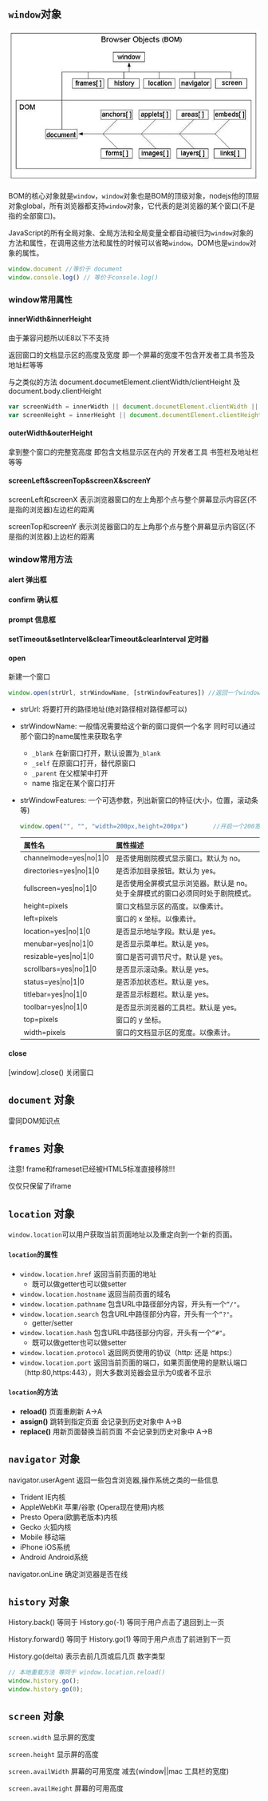 



## `window`对象

![img](bom.png)

BOM的核心对象就是`window`，`window`对象也是BOM的顶级对象，nodejs他的顶层对象global，所有浏览器都支持`window`对象，它代表的是浏览器的某个窗口(不是指的全部窗口)。

JavaScript的所有全局对象、全局方法和全局变量全都自动被归为`window`对象的方法和属性，在调用这些方法和属性的时候可以省略`window`。DOM也是`window`对象的属性。

```js
window.document //等价于 document
window.console.log() // 等价于console.log()
```

### window常用属性

#### innerWidth&innerHeight

由于兼容问题所以IE8以下不支持

返回窗口的文档显示区的高度及宽度 即一个屏幕的宽度不包含开发者工具书签及地址栏等等

与之类似的方法 document.documetElement.clientWidth/clientHeight 及document.body.clientHeight

```javascript
var screenWidth = innerWidth || document.documetElement.clientWidth || document.body.clientWidth;
var screenHeight = innerHeight || document.documentElement.clientHeight || document.body.clientHeight;
```

#### outerWidth&outerHeight

拿到整个窗口的完整宽高度 即包含文档显示区在内的 开发者工具 书签栏及地址栏等等

#### screenLeft&screenTop&screenX&screenY

screenLeft和screenX 表示浏览器窗口的左上角那个点与整个屏幕显示内容区(不是指的浏览器)左边栏的距离

screenTop和screenY 表示浏览器窗口的左上角那个点与整个屏幕显示内容区(不是指的浏览器)上边栏的距离

### window常用方法

#### alert 弹出框

#### confirm 确认框

#### prompt 信息框

#### setTimeout&setIntervel&clearTimeout&clearInterval 定时器

#### open

新建一个窗口

```javascript
window.open(strUrl, strWindowName, [strWindowFeatures])	//返回一个window对象
```

+ strUrl: 将要打开的路径地址(绝对路径相对路径都可以)

+ strWindowName: 一般情况需要给这个新的窗口提供一个名字 同时可以通过那个窗口的name属性来获取名字

  + `_blank` 在新窗口打开，默认设置为`_blank`
  + `_self` 在原窗口打开，替代原窗口
  + `_parent` 在父框架中打开
  + name 指定在某个窗口打开

+ strWindowFeatures: 一个可选参数，列出新窗口的特征(大小，位置，滚动条等) 

  ```javascript
  window.open("", "", "width=200px,height=200px")		//开启一个200宽高的新窗口 注意是字符串,注意是单等号赋值
  ```

  

  | 属性名                    | 属性描述                                                                        |
  | ------------------------- | ------------------------------------------------------------------------------- |
  | channelmode=yes\|no\|1\|0 | 是否使用剧院模式显示窗口。默认为 no。                                           |
  | directories=yes\|no\|1\|0 | 是否添加目录按钮。默认为 yes。                                                  |
  | fullscreen=yes\|no\|1\|0  | 是否使用全屏模式显示浏览器。默认是 no。处于全屏模式的窗口必须同时处于剧院模式。 |
  | height=pixels             | 窗口文档显示区的高度。以像素计。                                                |
  | left=pixels               | 窗口的 x 坐标。以像素计。                                                       |
  | location=yes\|no\|1\|0    | 是否显示地址字段。默认是 yes。                                                  |
  | menubar=yes\|no\|1\|0     | 是否显示菜单栏。默认是 yes。                                                    |
  | resizable=yes\|no\|1\|0   | 窗口是否可调节尺寸。默认是 yes。                                                |
  | scrollbars=yes\|no\|1\|0  | 是否显示滚动条。默认是 yes。                                                    |
  | status=yes\|no\|1\|0      | 是否添加状态栏。默认是 yes。                                                    |
  | titlebar=yes\|no\|1\|0    | 是否显示标题栏。默认是 yes。                                                    |
  | toolbar=yes\|no\|1\|0     | 是否显示浏览器的工具栏。默认是 yes。                                            |
  | top=pixels                | 窗口的 y 坐标。                                                                 |
  | width=pixels              | 窗口的文档显示区的宽度。以像素计。                                              |



#### close 

[window].close() 关闭窗口

## `document` 对象

雷同DOM知识点

## `frames` 对象

注意! frame和frameset已经被HTML5标准直接移除!!!

仅仅只保留了iframe

## `location` 对象

`window.location`可以用户获取当前页面地址以及重定向到一个新的页面。

####  `location`的属性

- `window.location.href` 返回当前页面的地址
  - 既可以做getter也可以做setter
- `window.location.hostname` 返回当前页面的域名
- `window.location.pathname` 包含URL中路径部分内容，开头有一个`“/"`。
- `window.location.search` 包含URL中路径部分内容，开头有一个`“?"`。
  - getter/setter
- `window.location.hash` 包含URL中路径部分内容，开头有一个`“#"`。
  - 既可以做getter也可以做setter
- `window.location.protocol` 返回网页使用的协议（http: 还是 https:）
- `window.location.port` 返回当前页面的端口，如果页面使用的是默认端口（http:80,https:443），则大多数浏览器会显示为0或者不显示

#### `location`的方法

+ **reload()** 页面重刷新 A->A
+ **assign()** 跳转到指定页面 会记录到历史对象中 A->B
+ **replace()** 用新页面替换当前页面 不会记录到历史对象中 A->B

## `navigator` 对象

navigator.userAgent 返回一些包含浏览器,操作系统之类的一些信息

+ Trident IE内核
+ AppleWebKit 苹果/谷歌 (Opera现在使用)内核
+ Presto Opera(欧鹏老版本)内核
+ Gecko 火狐内核
+ Mobile 移动端
+ iPhone iOS系统
+ Android Android系统

navigator.onLine 确定浏览器是否在线

## `history` 对象

History.back() 等同于 History.go(-1) 等同于用户点击了退回到上一页

History.forward() 等同于 History.go(1) 等同于用户点击了前进到下一页

History.go(delta)  表示去前几页或后几页 数字类型

```javascript
// 本地重载方法 等同于 window.location.reload()
window.history.go();
window.history.go(0);
```

## `screen` 对象

`screen.width` 显示屏的宽度

`screen.height` 显示屏的高度

`screen.availWidth` 屏幕的可用宽度 减去(window||mac 工具栏的宽度)

`screen.availHeight` 屏幕的可用高度
